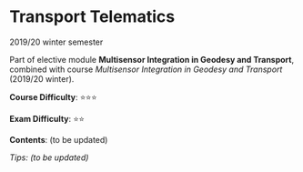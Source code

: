 # Transport Telematics

2019/20 winter semester

Part of elective module **Multisensor Integration in Geodesy and Transport**, combined with course *Multisensor Integration in Geodesy and Transport* (2019/20 winter).

**Course Difficulty**: ⭐️⭐️⭐

**Exam Difficulty**: ⭐️⭐️

**Contents**: (to be updated)



*Tips: (to be updated)*